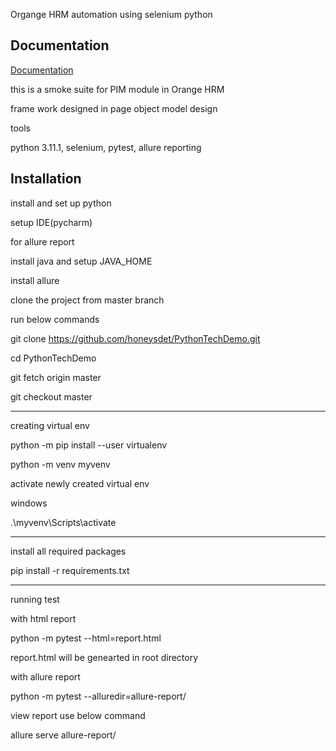 
Organge HRM automation using selenium python 


## Documentation

[Documentation](https://linktodocumentation)

this is a smoke suite for PIM module in Orange HRM 

frame work designed in page object model design 

tools

python 3.11.1,
selenium,
pytest,
allure reporting




## Installation

install and set up python

setup IDE(pycharm)

for allure report

install java and setup JAVA_HOME

install allure

clone the project from master branch


run below commands

git clone https://github.com/honeysdet/PythonTechDemo.git

cd PythonTechDemo

git fetch origin master

git checkout  master

**********************
creating virtual env 

python -m pip install --user virtualenv

python -m venv myvenv

activate newly created virtual env

windows

.\myvenv\Scripts\activate

*********************
install all required packages


 pip install -r requirements.txt

********************

running test 

with html report

python -m pytest --html=report.html

report.html will be genearted in root directory


with allure report

python -m pytest --alluredir=allure-report/  

view report use below command 

allure serve allure-report/  

```
    
